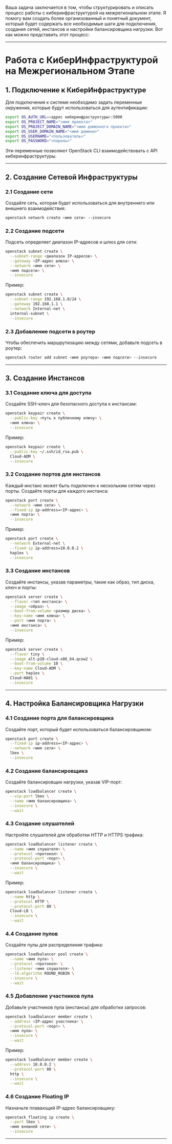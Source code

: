 Ваша задача заключается в том, чтобы структурировать и описать процесс работы с киберинфраструктурой на межрегиональном этапе. Я помогу вам создать более организованный и понятный документ, который будет содержать все необходимые шаги для подключения, создания сетей, инстансов и настройки балансировщика нагрузки. Вот как можно представить этот процесс:

---

# Работа с КиберИнфраструктурой на Межрегиональном Этапе

## 1. Подключение к КиберИнфраструктуре

Для подключения к системе необходимо задать переменные окружения, которые будут использоваться для аутентификации:

```bash
export OS_AUTH_URL=<адрес киберинфраструктуры>:5000
export OS_PROJECT_NAME="<имя проекта>"
export OS_PROJECT_DOMAIN_NAME="<имя доменного проекта>"
export OS_USER_DOMAIN_NAME="<имя домена>"
export OS_USERNAME="<пользователь>"
export OS_PASSWORD="<пароль>"
```

Эти переменные позволяют OpenStack CLI взаимодействовать с API киберинфраструктуры.

---

## 2. Создание Сетевой Инфраструктуры

### 2.1 Создание сети
Создайте сеть, которая будет использоваться для внутреннего или внешнего взаимодействия:

```bash
openstack network create <имя сети> --insecure
```

### 2.2 Создание подсети
Подсеть определяет диапазон IP-адресов и шлюз для сети:

```bash
openstack subnet create \
  --subnet-range <диапазон IP-адресов> \
  --gateway <IP-адрес шлюза> \
  --network <имя сети> \
  <имя подсети> \
  --insecure
```

Пример:
```bash
openstack subnet create \
  --subnet-range 192.168.1.0/24 \
  --gateway 192.168.1.1 \
  --network Internal-net \
  internal-subnet \
  --insecure
```

### 2.3 Добавление подсети в роутер
Чтобы обеспечить маршрутизацию между сетями, добавьте подсеть в роутер:

```bash
openstack router add subnet <имя роутера> <имя подсети> --insecure
```

---

## 3. Создание Инстансов

### 3.1 Создание ключа для доступа
Создайте SSH-ключ для безопасного доступа к инстансам:

```bash
openstack keypair create \
  --public-key <путь к публичному ключу> \
  <имя ключа> \
  --insecure
```

Пример:
```bash
openstack keypair create \
  --public-key ~/.ssh/id_rsa.pub \
  Cloud-ADM \
  --insecure
```

### 3.2 Создание портов для инстансов
Каждый инстанс может быть подключен к нескольким сетям через порты. Создайте порты для каждого инстанса:

```bash
openstack port create \
  --network <имя сети> \
  --fixed-ip ip-address=<IP-адрес> \
  <имя порта> \
  --insecure
```

Пример:
```bash
openstack port create \
  --network External-net \
  --fixed-ip ip-address=10.0.0.2 \
  hap1ex \
  --insecure
```

### 3.3 Создание инстансов
Создайте инстансы, указав параметры, такие как образ, тип диска, ключ и порты:

```bash
openstack server create \
  --flavor <тип инстанса> \
  --image <образ> \
  --boot-from-volume <размер диска> \
  --key-name <имя ключа> \
  --port <имя порта> \
  <имя инстанса> \
  --insecure
```

Пример:
```bash
openstack server create \
  --flavor tiny \
  --image alt-p10-cloud-x86_64.qcow2 \
  --boot-from-volume 10 \
  --key-name Cloud-ADM \
  --port hap1ex \
  Cloud-HA01 \
  --insecure
```

---

## 4. Настройка Балансировщика Нагрузки

### 4.1 Создание порта для балансировщика
Создайте порт, который будет использоваться балансировщиком:

```bash
openstack port create \
  --fixed-ip ip-address=<IP-адрес> \
  --network <имя сети> \
  lbex \
  --insecure
```

### 4.2 Создание балансировщика
Создайте балансировщик нагрузки, указав VIP-порт:

```bash
openstack loadbalancer create \
  --vip-port lbex \
  --name <имя балансировщика> \
  --insecure \
  --wait
```

### 4.3 Создание слушателей
Настройте слушателей для обработки HTTP и HTTPS трафика:

```bash
openstack loadbalancer listener create \
  --name <имя слушателя> \
  --protocol <протокол> \
  --protocol-port <порт> \
  <имя балансировщика> \
  --insecure \
  --wait
```

Пример:
```bash
openstack loadbalancer listener create \
  --name http \
  --protocol HTTP \
  --protocol-port 80 \
  Cloud-LB \
  --insecure \
  --wait
```

### 4.4 Создание пулов
Создайте пулы для распределения трафика:

```bash
openstack loadbalancer pool create \
  --name <имя пула> \
  --protocol <протокол> \
  --listener <имя слушателя> \
  --lb-algorithm ROUND_ROBIN \
  --insecure \
  --wait
```

### 4.5 Добавление участников пула
Добавьте участников пула (инстансы) для обработки запросов:

```bash
openstack loadbalancer member create \
  --address <IP-адрес участника> \
  --protocol-port <порт> \
  <имя пула> \
  --insecure \
  --wait
```

Пример:
```bash
openstack loadbalancer member create \
  --address 10.0.0.2 \
  --protocol-port 80 \
  http \
  --insecure \
  --wait
```

### 4.6 Создание Floating IP
Назначьте плавающий IP-адрес балансировщику:

```bash
openstack floating ip create \
  --port lbex \
  <имя внешней сети> \
  --insecure
```

---
